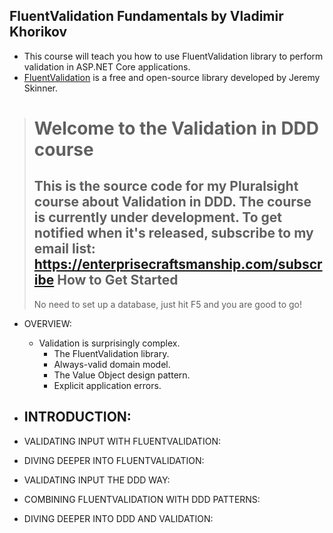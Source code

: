 ## FluentValidation Fundamentals by Vladimir Khorikov

- This course will teach you how to use FluentValidation library to perform validation in ASP.NET Core applications. 
- [FluentValidation](https://fluentvalidation.net) is a free and open-source library developed by Jeremy Skinner.

> Welcome to the Validation in DDD course
> =====================
> This is the source code for my Pluralsight course about Validation in DDD.
> The course is currently under development. 
> To get notified when it's released, subscribe to my email list: https://enterprisecraftsmanship.com/subscribe
> How to Get Started
> --------------
> No need to set up a database, just hit F5 and you are good to go!

- OVERVIEW:
  - Validation is surprisingly complex.
    - The FluentValidation library.
    - Always-valid domain model.
    - The Value Object design pattern.
    - Explicit application errors.

- INTRODUCTION:
  - 
  
- VALIDATING INPUT WITH FLUENTVALIDATION:
- DIVING DEEPER INTO FLUENTVALIDATION:
- VALIDATING INPUT THE DDD WAY:
- COMBINING FLUENTVALIDATION WITH DDD PATTERNS:
- DIVING DEEPER INTO DDD AND VALIDATION: